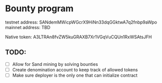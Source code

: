 # Bounty program

testnet address: SANdemMWicpWGcrX9HiNn33dqGGktwA7q2fnbp9aWpo
mainnet address: TBD

Native token: A3LTRAn8fvZW5kuGRAXB7Xr1VGqVuCQUn1RxWSAtsJFH

## TODO:

- [ ] Allow for Sand mining by solving bounties
- [ ] Create denomination account to keep track of allowed tokens
- [ ] Make sure deployer is the only one that can initialize contract
